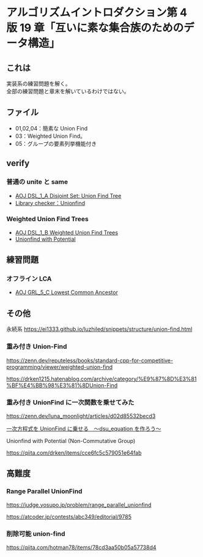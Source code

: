 # アルゴリズムイントロダクション第 4 版 19 章「互いに素な集合族のためのデータ構造」

## これは

実装系の練習問題を解く。  
全部の練習問題と章末を解いているわけではない。

## ファイル

- 01,02,04：簡素な Union Find
- 03：Weighted Union Find。
- 05：グループの要素列挙機能付き

## verify

### 普通の unite と same

- [AOJ DSL_1_A Disjoint Set: Union Find Tree](https://judge.u-aizu.ac.jp/onlinejudge/description.jsp?id=DSL_1_A)
- [Library checker：Unionfind](https://judge.yosupo.jp/problem/unionfind)

### Weighted Union Find Trees

- [AOJ DSL_1_B Weighted Union Find Trees](https://judge.u-aizu.ac.jp/onlinejudge/description.jsp?id=DSL_1_B)
- [Unionfind with Potential](https://judge.yosupo.jp/problem/unionfind_with_potential)

## 練習問題

### オフライン LCA

- [AOJ GRL_5_C Lowest Common Ancestor](https://judge.u-aizu.ac.jp/onlinejudge/description.jsp?id=GRL_5_C)

## その他

永続系
https://ei1333.github.io/luzhiled/snippets/structure/union-find.html

### 重み付き Union-Find

https://zenn.dev/reputeless/books/standard-cpp-for-competitive-programming/viewer/weighted-union-find

https://drken1215.hatenablog.com/archive/category/%E9%87%8D%E3%81%BF%E4%BB%98%E3%81%8DUnion-Find

### 重み付き UnionFind に一次関数を乗せてみた

https://zenn.dev/luna_moonlight/articles/d02d85532becd3

[一次方程式を UnionFind に乗せる　〜dsu_equation を作ろう〜](https://qiita.com/nouka28/items/a7cf4bb7130a541e97fb)

Unionfind with Potential (Non-Commutative Group)

https://qiita.com/drken/items/cce6fc5c579051e64fab

## 高難度

### Range Parallel UnionFind

https://judge.yosupo.jp/problem/range_parallel_unionfind

https://atcoder.jp/contests/abc349/editorial/9785

### 削除可能 union-find

https://qiita.com/hotman78/items/78cd3aa50b05a57738d4

